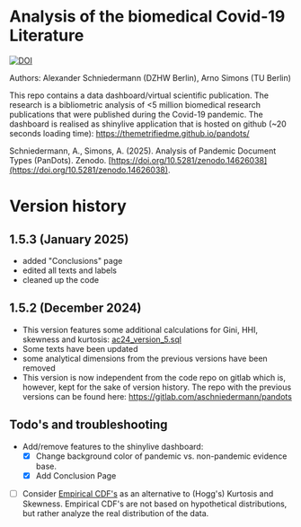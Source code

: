 # Analysis of the biomedical Covid-19 Literature
[![DOI](https://zenodo.org/badge/809629682.svg)](https://doi.org/10.5281/zenodo.14626038)

Authors: Alexander Schniedermann (DZHW Berlin), Arno Simons (TU Berlin)

This repo contains a data dashboard/virtual scientific publication. The research is a bibliometric analysis of <5 million biomedical research publications that were published during the Covid-19 pandemic. The dashboard is realised as shinylive application that is hosted on github (~20 seconds loading time): https://themetrifiedme.github.io/pandots/

Schniedermann, A., Simons, A. (2025). Analysis of Pandemic Document Types (PanDots). Zenodo. [https://doi.org/10.5281/zenodo.14626038](https://doi.org/10.5281/zenodo.14626038).

# Version history

## 1.5.3 (January 2025)
- added "Conclusions" page
- edited all texts and labels
- cleaned up the code

## 1.5.2 (December 2024)
- This version features some additional calculations for Gini, HHI, skewness and kurtosis: [ac24_version_5.sql](./ac24_version_5.sql)
- Some texts have been updated
- some analytical dimensions from the previous versions have been removed
- This version is now independent from the code repo on gitlab which is, however, kept for the sake of version history. The repo with the previous versions can be found here: https://gitlab.com/aschniedermann/pandots

## Todo's and troubleshooting
- Add/remove features to the shinylive dashboard:
	- [x] Change background color of pandemic vs. non-pandemic evidence base.
	- [x] Add Conclusion Page
- [ ] Consider [Empirical CDF's](https://en.wikipedia.org/wiki/Empirical_distribution_function) as an alternative to (Hogg's) Kurtosis and Skewness. Empirical CDF's are not based on hypothetical distributions, but rather analyze the real distribution of the data. 

